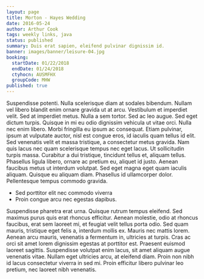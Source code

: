 ```yaml
---
layout: page
title: Morton - Hayes Wedding
date: 2016-05-24
author: Arthur Cook
tags: weekly links, java
status: published
summary: Duis erat sapien, eleifend pulvinar dignissim id.
banner: images/banner/leisure-04.jpg
booking:
  startDate: 01/22/2018
  endDate: 01/24/2018
  ctyhocn: AUSMFHX
  groupCode: MHW
published: true
---
```

Suspendisse potenti. Nulla scelerisque diam at sodales bibendum. Nullam vel libero blandit enim ornare gravida ut at arcu. Vestibulum et imperdiet velit. Sed at imperdiet metus. Nulla a sem tortor. Sed ac leo augue. Sed eget dictum turpis. Quisque in mi eu odio dignissim vehicula ut vitae orci. Nulla nec enim libero.
Morbi fringilla eu ipsum ac consequat. Etiam pulvinar, ipsum at vulputate auctor, nisl est congue eros, id iaculis quam tellus id elit. Sed venenatis velit et massa tristique, a consectetur metus gravida. Nam quis lacus nec quam scelerisque tempus nec eget lacus. Ut sollicitudin turpis massa. Curabitur a dui tristique, tincidunt tellus et, aliquam tellus. Phasellus ligula libero, ornare ac pretium eu, aliquet id justo. Aenean faucibus metus ut interdum volutpat. Sed eget magna eget quam iaculis aliquam. Quisque eu aliquam diam. Phasellus id ullamcorper dolor. Pellentesque tempus commodo gravida.

* Sed porttitor elit nec commodo viverra
* Proin congue arcu nec egestas dapibus.

Suspendisse pharetra erat urna. Quisque rutrum tempus eleifend. Sed maximus purus quis erat rhoncus efficitur. Aenean molestie, odio at rhoncus faucibus, erat sem laoreet mi, et feugiat velit tellus porta odio. Sed quam mauris, tristique eget felis a, interdum mollis ex. Mauris nec mattis lorem. Aenean arcu mauris, venenatis a fermentum in, ultricies at turpis. Cras ac orci sit amet lorem dignissim egestas at porttitor est. Praesent euismod laoreet sagittis. Suspendisse volutpat enim lacus, sit amet aliquam augue venenatis vitae. Nullam eget ultricies arcu, at eleifend diam. Proin non nibh id lacus consectetur viverra in sed mi. Proin efficitur libero pulvinar leo pretium, nec laoreet nibh venenatis.
